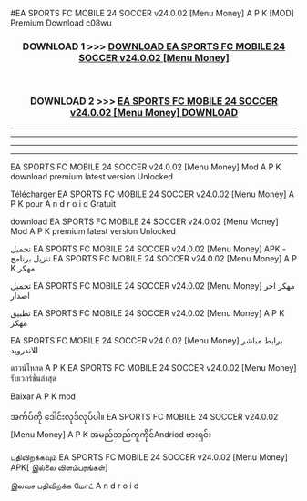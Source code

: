 #EA SPORTS FC MOBILE 24 SOCCER v24.0.02  [Menu Money] A P K [MOD] Premium Download c08wu



<div align="center">

<h3>DOWNLOAD 1 >>> <a href="https://teeasianyam.web.app?sq=EA SPORTS FC MOBILE 24 SOCCER v24.0.02  [Menu Money]">DOWNLOAD EA SPORTS FC MOBILE 24 SOCCER v24.0.02  [Menu Money] </a></h3><br>

<h3>DOWNLOAD 2 >>> <a href="https://teeasianyam.web.app?sq=EA SPORTS FC MOBILE 24 SOCCER v24.0.02  [Menu Money] ">EA SPORTS FC MOBILE 24 SOCCER v24.0.02  [Menu Money]  DOWNLOAD </a></h3>

</div>


----------------------------------------------------------

----------------------------------------------------------

----------------------------------------------------------

----------------------------------------------------------


EA SPORTS FC MOBILE 24 SOCCER v24.0.02  [Menu Money]  Mod A P K download premium latest version Unlocked

Télécharger EA SPORTS FC MOBILE 24 SOCCER v24.0.02  [Menu Money]  A P K pour A n d r o i d Gratuit

download EA SPORTS FC MOBILE 24 SOCCER v24.0.02  [Menu Money]  Mod A P K premium latest version Unlocked

تحميل EA SPORTS FC MOBILE 24 SOCCER v24.0.02  [Menu Money]  APK - تنزيل برنامج EA SPORTS FC MOBILE 24 SOCCER v24.0.02  [Menu Money]  A P K مهكر

تحميل EA SPORTS FC MOBILE 24 SOCCER v24.0.02  [Menu Money]  مهكر اخر اصدار

تطبيق EA SPORTS FC MOBILE 24 SOCCER v24.0.02  [Menu Money]  A P K مهكر

EA SPORTS FC MOBILE 24 SOCCER v24.0.02  [Menu Money]  برابط مباشر للاندرويد

ดาวน์โหลด A P K EA SPORTS FC MOBILE 24 SOCCER v24.0.02  [Menu Money]  รับเวอร์ชันล่าสุด

Baixar A P K mod

အက်ပ်ကို ဒေါင်းလုဒ်လုပ်ပါ။ EA SPORTS FC MOBILE 24 SOCCER v24.0.02  [Menu Money]  A P K အမည်သည်ကူကိုင်Andriod ဗားရှင်း

பதிவிறக்கவும் EA SPORTS FC MOBILE 24 SOCCER v24.0.02  [Menu Money]  APK[ இல்லை விளம்பரங்கள்] 
 
இலவச பதிவிறக்க மோட் A n d r o i d



